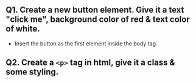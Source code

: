 ## Q1. Create a new button element. Give it a text "click me", background color of red & text color of white.
- Insert the button as the first element inside the body tag.

## Q2. Create a `<p>` tag in html, give it a class & some styling.